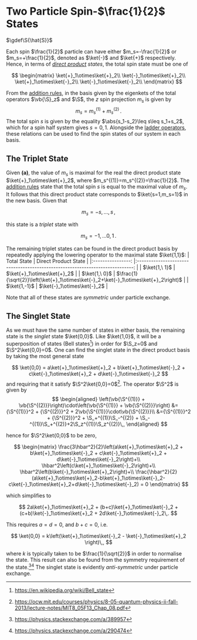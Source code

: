# Two Particle Spin-$\frac{1}{2}$ States

$\gdef\S{\hat{S}}$

<!-- TODO, can't we determine this from I = J2 + J2 = L1 + S1 + L2 + S2? -->

Each spin $\frac{1}{2}$ particle can have either $m_s=-\frac{1}{2}$ or $m_s=+\frac{1}{2}$, denoted as $\ket{-}$ and $\ket{+}$ respectively. Hence, in terms of _[direct product](../maths/linear-algebra/tensor-product.md) states_, the total spin state must be one of

$$
\begin{matrix}
\ket{+}_1\otimes\ket{+}_2\\
\ket{-}_1\otimes\ket{+}_2\\
\ket{+}_1\otimes\ket{-}_2\\
\ket{-}_1\otimes\ket{-}_2\\
\end{matrix}
$$

From the [addition rules](angular-momentum-addition.md), in the basis given by the eigenkets of the total operators $\vb{\S}_z$ and $\S$, the $z$ spin projection $m_s$ is given by 
$$
\tag{a}
    m_s=m_s^{(1)} + m_s^{(2)}\,.
$$ 
The total spin $s$ is given by the equality $\abs{s_1-s_2}\leq s\leq s_1+s_2$, which for a spin half system gives $s=0,\,1$. Alongside the [ladder operators](angular-momentum-ladder-operators.md#Ladder-Operators), these relations can be used to find the spin states of our system in each basis.

The Triplet State
-----------------
Given **(a)**, the value of $m_s$ is maximal for the real the direct product state $\ket{+}_1\otimes\ket{+}_2$, where $m_s^{(1)}=m_s^{(2)}=\frac{1}{2}$. The [addition rules](angular-momentum-addition.md) state that the total spin $s$ is equal to the maximal value of $m_s$. It follows that this direct product state corresponds to $\ket{s=1,m_s=1}$ in the new basis. Given that

$$
m_s=-s,\dots,\,s\,,
$$

this state is a _triplet_ state with

$$
m_s=-1,\,\dots 0,\,1\,.
$$

The remaining triplet states can be found in the direct product basis by repeatedly applying the lowering operator to the maximal state $\ket{1,1}$:
| Total State | Direct Product State |
|:----------------: |:----------------------------------------------------------------------------: |
| $\ket{1,\ 1}$ | $\ket{+}_1\otimes\ket{+}_2$ |
| $\ket{1,\ 0}$ | $\frac{1}{\sqrt{2}}\left(\ket{+}_1\otimes\ket{-}_2+\ket{-}_1\otimes\ket{+}_2\right)$ |
| $\ket{1,-1}$ | $\ket{-}_1\otimes\ket{-}_2$ |

Note that all of these states are *symmetric* under particle exchange. 

The Singlet State
-----------------

As we must have the same number of states in either basis, the remaining state is the _singlet_ state $\ket{0,0}$. Like $\ket{1,0}$, it will be a superposition of states (Bell states[^4]) in order for $\S_z=0$ and $\S^2\ket{0,0}=0$. 
One can find the singlet state in the direct product basis by taking the most general state

$$
\ket{0,0} = a\ket{+}_1\otimes\ket{+}_2 + b\ket{+}_1\otimes\ket{-}_2 + c\ket{-}_1\otimes\ket{+}_2 + d\ket{-}_1\otimes\ket{-}_2
$$
and requiring that it satisfy $\S^2\ket{0,0}=0$[^1]. The operator $\S^2$ is given by
$$
\begin{aligned}
\left(\vb{\S^{(1)}} + \vb{\S^{(2)}}\right)\cdot\left(\vb{\S^{(1)}} + \vb{\S^{(2)}}\right)
&={\S^{(1)}}^2 + {\S^{(2)}}^2 + 2\vb{\S^{(1)}}\cdot\vb{\S^{(2)}}\\
&={\S^{(1)}}^2 + {\S^{(2)}}^2 + \S_+^{(1)}\S_-^{(2)} + \S_-^{(1)}\S_+^{(2)}+2\S_z^{(1)}\S_z^{(2)}\,,
\end{aligned}
$$

hence for $\S^2\ket{0,0}$ to be zero,

$$
\begin{matrix}
\frac{3\hbar^2}{2}\left(a\ket{+}_1\otimes\ket{+}_2 + b\ket{+}_1\otimes\ket{-}_2 + c\ket{-}_1\otimes\ket{+}_2 + d\ket{-}_1\otimes\ket{-}_2\right)+\\
\hbar^2\left(c\ket{+}_1\otimes\ket{-}_2\right)+\\
\hbar^2\left(b\ket{-}_1\otimes\ket{+}_2\right)+\\
\frac{\hbar^2}{2}(a\ket{+}_1\otimes\ket{+}_2-b\ket{+}_1\otimes\ket{-}_2-c\ket{-}_1\otimes\ket{+}_2+d\ket{-}_1\otimes\ket{-}_2) = 0
\end{matrix}
$$

which simplifies to

$$
2a\ket{+}_1\otimes\ket{+}_2 +
(b+c)\ket{+}_1\otimes\ket{-}_2 +
(c+b)\ket{-}_1\otimes\ket{+}_2 +
2d\ket{-}_1\otimes\ket{-}_2\,.
$$

This requires $a=d=0$, and $b+c=0$, i.e.

$$
\ket{0,0} = k\left(\ket{+}_1\otimes\ket{-}_2 - \ket{-}_1\otimes\ket{+}_2 \right)\,,
$$

where $k$ is typically taken to be $\frac{1}{\sqrt{2}}$ in order to normalise the state. This result can also be found from the symmetry requirement of the state.[^2][^3] The singlet state is evidently *anti-symmetric* under particle exchange.

<!-- W

TODO why are the sim eigenstates of S^2 and Sz orthogonal (obviously its Hermitian and we know they are orthogonal, but conceptually that is)...
TODO look at entangled states (though not relevant)
-->

[^1]: https://ocw.mit.edu/courses/physics/8-05-quantum-physics-ii-fall-2013/lecture-notes/MIT8_05F13_Chap_08.pdf
[^2]: https://physics.stackexchange.com/a/389957
[^3]: https://physics.stackexchange.com/a/290474
[^4]: https://en.wikipedia.org/wiki/Bell_state
